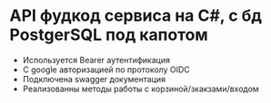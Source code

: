 # API фудкод сервиса на C#, с бд PostgerSQL под капотом

- Используется Bearer аутентификация 
- С google авторизацией по протоколу OIDC
- Подключена swagger документация
- Реализованны методы работы с корзиной/зкакзами/входом